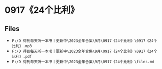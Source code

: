 # 0917《24个比利》

## Files

- `F:/D 得到每天听一本书丨更新中\2023全年合集\9月\0917《24个比利》\0917《24个比利》.mp3`
- `F:/D 得到每天听一本书丨更新中\2023全年合集\9月\0917《24个比利》\0917《24个比利》.pdf`
- `F:/D 得到每天听一本书丨更新中\2023全年合集\9月\0917《24个比利》\files.md`
